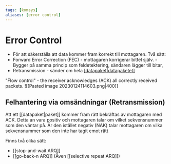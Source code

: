```yaml
---
tags: [komsys]
aliases: [error control]
---
```

# Error Control
- För att säkerställa att data kommer fram korrekt till mottagaren.
Två sätt:
- Forward Error Correction (FEC) - mottagaren korrigerar bitfel själv.
	  - Bygger på samma princip som feldetektering, sändaren lägger till bitar,
- Retransmission - sänder om hela [[datapaket|datapaketet]](ramen)

"Flow control" - the receiver acknowledges (ACK) all correctly received packets. 
![[Pasted image 20230124114603.png|400]]

## Felhantering via omsändningar (Retransmission)
Att ett [[datapaket|paket]] kommer fram rätt bekräftas av mottagaren med ACK. Detta an vara positiv och mottagaren talar om vilket sekvensnummer som den väntar på. Är den istället negativ (NAK) talar mottagaren om vilka sekvensnummer som den inte har tagit emot rätt

Finns två olika sätt:
- [[stop-and-wait ARQ]]
- [[go-back-n ARQ]]
(Även [[selective repeat ARQ]])
